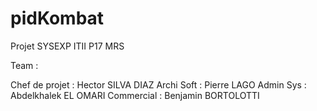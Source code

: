 # pidKombat
Projet SYSEXP ITII P17 MRS

Team :

Chef de projet : Hector SILVA DIAZ
Archi Soft : Pierre LAGO
Admin Sys : Abdelkhalek EL OMARI
Commercial : Benjamin BORTOLOTTI
